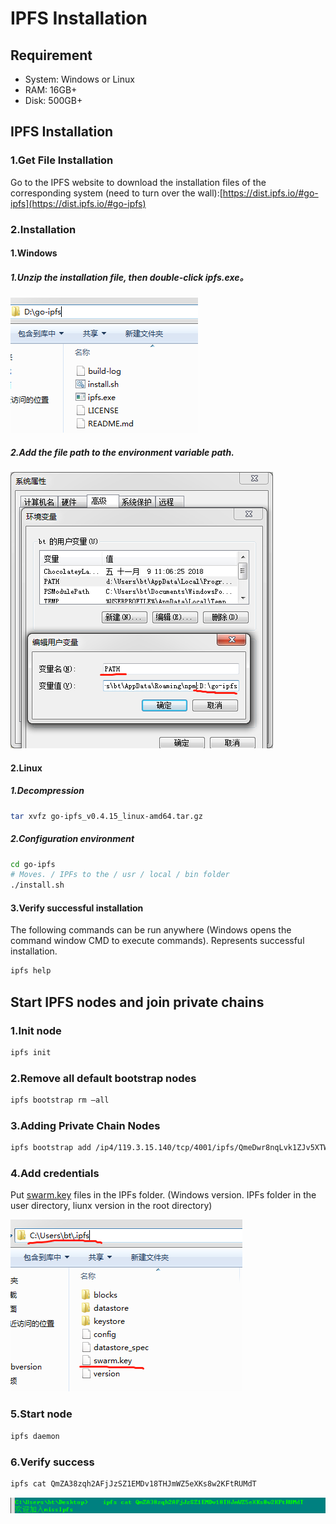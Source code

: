 # IPFS Installation

## Requirement

- System: Windows or Linux
- RAM: 16GB+
- Disk: 500GB+

## IPFS Installation

### 1.Get File Installation

Go to the IPFS website to download the installation files of the corresponding system (need to turn over the wall):[https://dist.ipfs.io/#go-ipfs](https://dist.ipfs.io/#go-ipfs)

### 2.Installation

#### 1.Windows

##### 1.Unzip the installation file, then double-click ipfs.exe。

![](./assets/windows1.png)

##### 2.Add the file path to the environment variable path.

![](./assets/windows2.png)

#### 2.Linux

##### 1.Decompression

```bash
tar xvfz go-ipfs_v0.4.15_linux-amd64.tar.gz
```

##### 2.Configuration environment

```bash
cd go-ipfs
# Moves. / IPFs to the / usr / local / bin folder
./install.sh
```

#### 3.Verify successful installation

The following commands can be run anywhere (Windows opens the command window CMD to execute commands). Represents successful installation.

```bash
ipfs help
```

## Start IPFS nodes and join private chains

### 1.Init node

```bash
ipfs init
```

### 2.Remove all default bootstrap nodes

```bash
ipfs bootstrap rm –all
```

### 3.Adding Private Chain Nodes

```bash
ipfs bootstrap add /ip4/119.3.15.140/tcp/4001/ipfs/QmeDwr8nqLvk1ZJv5XTW2HbuybECFAHRPiKxKpH5oc8Nbe
```

### 4.Add credentials

Put [swarm.key](http://misnetwork.io/assets/lib/swarm.key) files in the IPFs folder. (Windows version. IPFs folder in the user directory, liunx version in the root directory)

![](./assets/ipfs.png)

### 5.Start node

```bash
ipfs daemon
```

### 6.Verify success

```bash
ipfs cat QmZA38zqh2AFjJzSZ1EMDv18THJmWZ5eXKs8w2KFtRUMdT
```

![](./assets/success.png)
